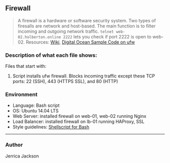 ## Firewall
> A firewall is a hardware or software security system. Two types of firesalls are network and host-based. The main function is to filter incoming and outgoing network traffic. ```telnet web-02.holberton.online 2222``` lets you check if port 2222 is open to web-02. Resources: [Wiki](https://en.wikipedia.org/wiki/Firewall_%28computing%29), [Digital Ocean Sample Code on ufw](https://www.digitalocean.com/community/tutorials/how-to-set-up-a-firewall-with-ufw-on-ubuntu-14-04)

### Description of what each file shows:
Files that start with:
1. Script installs ufw firewall. Blocks incoming traffic except these TCP ports: 22 (SSH), 443 (HTTPS SSL), and 80 (HTTP)

### Environment
* Language: Bash script
* OS: Ubuntu 14.04 LTS
* Web Server: installed firewall on web-01, web-02 running Nginx
* Load Balancer: installed firewall on lb-01 running HAProxy, SSL
* Style guidelines: [Shellscript for Bash](https://github.com/koalaman/shellcheck)

---
### Author
Jerrica Jackson

